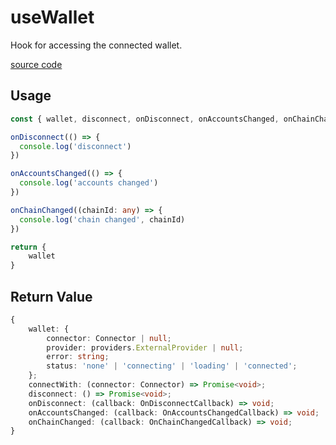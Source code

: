 # useWallet

Hook for accessing the connected wallet.

[source code](https://github.com/chnejohnson/vue-dapp/blob/main/src/composables/useWallet.ts)

## Usage

```ts
const { wallet, disconnect, onDisconnect, onAccountsChanged, onChainChanged } = useWallet()

onDisconnect(() => {
  console.log('disconnect')
})

onAccountsChanged(() => {
  console.log('accounts changed')
})

onChainChanged((chainId: any) => {
  console.log('chain changed', chainId)
})

return {
    wallet
}
```

## Return Value
```typescript
{
    wallet: {
        connector: Connector | null;
        provider: providers.ExternalProvider | null;
        error: string;
        status: 'none' | 'connecting' | 'loading' | 'connected';
    };
    connectWith: (connector: Connector) => Promise<void>;
    disconnect: () => Promise<void>;
    onDisconnect: (callback: OnDisconnectCallback) => void;
    onAccountsChanged: (callback: OnAccountsChangedCallback) => void;
    onChainChanged: (callback: OnChainChangedCallback) => void;
}
```